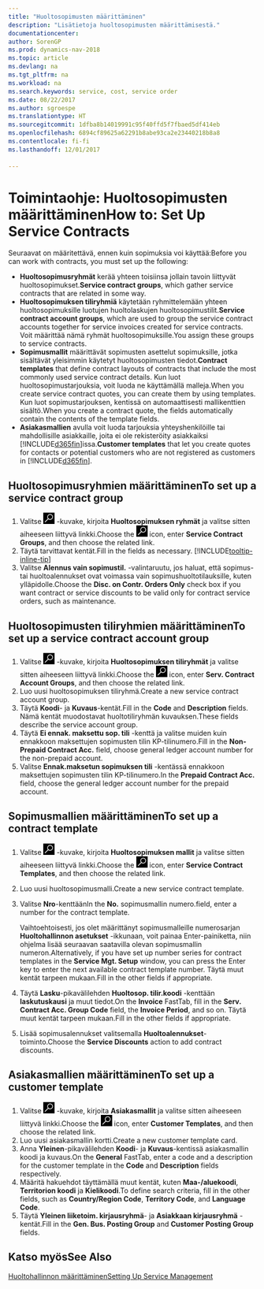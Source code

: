 ```yaml
---
title: "Huoltosopimusten määrittäminen"
description: "Lisätietoja huoltosopimusten määrittämisestä."
documentationcenter: 
author: SorenGP
ms.prod: dynamics-nav-2018
ms.topic: article
ms.devlang: na
ms.tgt_pltfrm: na
ms.workload: na
ms.search.keywords: service, cost, service order
ms.date: 08/22/2017
ms.author: sgroespe
ms.translationtype: HT
ms.sourcegitcommit: 1dfba8b14019991c95f40ffd5f7fbaed5df414eb
ms.openlocfilehash: 6894cf89625a62291b8abe93ca2e23440218b8a8
ms.contentlocale: fi-fi
ms.lasthandoff: 12/01/2017

---
```


# <a name="how-to-set-up-service-contracts"></a><span data-ttu-id="c4193-103">Toimintaohje: Huoltosopimusten määrittäminen</span><span class="sxs-lookup"><span data-stu-id="c4193-103">How to: Set Up Service Contracts</span></span>
<span data-ttu-id="c4193-104">Seuraavat on määritettävä, ennen kuin sopimuksia voi käyttää:</span><span class="sxs-lookup"><span data-stu-id="c4193-104">Before you can work with contracts, you must set up the following:</span></span> 

* <span data-ttu-id="c4193-105">**Huoltosopimusryhmät** kerää yhteen toisiinsa jollain tavoin liittyvät huoltosopimukset.</span><span class="sxs-lookup"><span data-stu-id="c4193-105">**Service contract groups**, which gather service contracts that are related in some way.</span></span>
* <span data-ttu-id="c4193-106">**Huoltosopimuksen tiliryhmiä** käytetään ryhmittelemään yhteen huoltosopimuksille luotujen huoltolaskujen huoltosopimustilit.</span><span class="sxs-lookup"><span data-stu-id="c4193-106">**Service contract account groups**, which are used to group the service contract accounts together for service invoices created for service contracts.</span></span> <span data-ttu-id="c4193-107">Voit määrittää nämä ryhmät huoltosopimuksille.</span><span class="sxs-lookup"><span data-stu-id="c4193-107">You assign these groups to service contracts.</span></span>  
* <span data-ttu-id="c4193-108">**Sopimusmallit** määrittävät sopimusten asettelut sopimuksille, jotka sisältävät yleisimmin käytetyt huoltosopimusten tiedot.</span><span class="sxs-lookup"><span data-stu-id="c4193-108">**Contract templates** that define contract layouts of contracts that include the most commonly used service contract details.</span></span> <span data-ttu-id="c4193-109">Kun luot huoltosopimustarjouksia, voit luoda ne käyttämällä malleja.</span><span class="sxs-lookup"><span data-stu-id="c4193-109">When you create service contract quotes, you can create them by using templates.</span></span> <span data-ttu-id="c4193-110">Kun luot sopimustarjouksen, kentissä on automaattisesti mallikenttien sisältö.</span><span class="sxs-lookup"><span data-stu-id="c4193-110">When you create a contract quote, the fields automatically contain the contents of the template fields.</span></span>
* <span data-ttu-id="c4193-111">**Asiakasmallien** avulla voit luoda tarjouksia yhteyshenkilöille tai mahdollisille asiakkaille, joita ei ole rekisteröity asiakkaiksi [!INCLUDE[d365fin](includes/d365fin_md.md)]issa.</span><span class="sxs-lookup"><span data-stu-id="c4193-111">**Customer templates** that let you create quotes for contacts or potential customers who are not registered as customers in [!INCLUDE[d365fin](includes/d365fin_md.md)].</span></span>  

## <a name="to-set-up-a-service-contract-group"></a><span data-ttu-id="c4193-112">Huoltosopimusryhmien määrittäminen</span><span class="sxs-lookup"><span data-stu-id="c4193-112">To set up a service contract group</span></span>  
1. <span data-ttu-id="c4193-113">Valitse ![Etsi sivu tai raportti](media/ui-search/search_small.png "Etsi sivu tai raportti -kuvake") -kuvake, kirjoita **Huoltosopimuksen ryhmät** ja valitse sitten aiheeseen liittyvä linkki.</span><span class="sxs-lookup"><span data-stu-id="c4193-113">Choose the ![Search for Page or Report](media/ui-search/search_small.png "Search for Page or Report icon") icon, enter **Service Contract Groups**, and then choose the related link.</span></span>  
2. <span data-ttu-id="c4193-114">Täytä tarvittavat kentät.</span><span class="sxs-lookup"><span data-stu-id="c4193-114">Fill in the fields as necessary.</span></span> [!INCLUDE[tooltip-inline-tip](includes/tooltip-inline-tip_md.md)]
3. <span data-ttu-id="c4193-115">Valitse **Alennus vain sopimustil.** -valintaruutu, jos haluat, että sopimus- tai huoltoalennukset ovat voimassa vain sopimushuoltotilauksille, kuten ylläpidolle.</span><span class="sxs-lookup"><span data-stu-id="c4193-115">Choose the **Disc. on Contr. Orders Only** check box if you want contract or service discounts to be valid only for contract service orders, such as maintenance.</span></span>  

## <a name="to-set-up-a-service-contract-account-group"></a><span data-ttu-id="c4193-116">Huoltosopimusten tiliryhmien määrittäminen</span><span class="sxs-lookup"><span data-stu-id="c4193-116">To set up a service contract account group</span></span>  
1. <span data-ttu-id="c4193-117">Valitse ![Etsi sivu tai raportti](media/ui-search/search_small.png "Etsi sivu tai raportti -kuvake") -kuvake, kirjoita **Huoltosopimuksen tiliryhmät** ja valitse sitten aiheeseen liittyvä linkki.</span><span class="sxs-lookup"><span data-stu-id="c4193-117">Choose the ![Search for Page or Report](media/ui-search/search_small.png "Search for Page or Report icon") icon, enter **Serv. Contract Account Groups**, and then choose the related link.</span></span>  
2. <span data-ttu-id="c4193-118">Luo uusi huoltosopimuksen tiliryhmä.</span><span class="sxs-lookup"><span data-stu-id="c4193-118">Create a new service contract account group.</span></span>   
3. <span data-ttu-id="c4193-119">Täytä **Koodi**- ja **Kuvaus**-kentät.</span><span class="sxs-lookup"><span data-stu-id="c4193-119">Fill in the **Code** and **Description** fields.</span></span> <span data-ttu-id="c4193-120">Nämä kentät muodostavat huoltotiliryhmän kuvauksen.</span><span class="sxs-lookup"><span data-stu-id="c4193-120">These fields describe the service account group.</span></span>  
4. <span data-ttu-id="c4193-121">Täytä  **Ei ennak. maksettu sop. tili** -kenttä ja valitse muiden kuin ennakkoon maksettujen sopimusten tilin KP-tilinumero.</span><span class="sxs-lookup"><span data-stu-id="c4193-121">Fill in the **Non-Prepaid Contract Acc.** field, choose general ledger account number for the non-prepaid account.</span></span>  
5. <span data-ttu-id="c4193-122">Valitse **Ennak.maksetun sopimuksen tili** -kentässä ennakkoon maksettujen sopimusten tilin KP-tilinumero.</span><span class="sxs-lookup"><span data-stu-id="c4193-122">In the **Prepaid Contract Acc.** field, choose the general ledger account number for the prepaid account.</span></span>  

## <a name="to-set-up-a-contract-template"></a><span data-ttu-id="c4193-123">Sopimusmallien määrittäminen</span><span class="sxs-lookup"><span data-stu-id="c4193-123">To set up a contract template</span></span>  
1. <span data-ttu-id="c4193-124">Valitse ![Etsi sivu tai raportti](media/ui-search/search_small.png "Etsi sivu tai raportti -kuvake") -kuvake, kirjoita **Huoltosopimuksen mallit** ja valitse sitten aiheeseen liittyvä linkki.</span><span class="sxs-lookup"><span data-stu-id="c4193-124">Choose the ![Search for Page or Report](media/ui-search/search_small.png "Search for Page or Report icon") icon, enter **Service Contract Templates**, and then choose the related link.</span></span>  
2. <span data-ttu-id="c4193-125">Luo uusi huoltosopimusmalli.</span><span class="sxs-lookup"><span data-stu-id="c4193-125">Create a new service contract template.</span></span>  
3. <span data-ttu-id="c4193-126">Valitse **Nro**-kenttään</span><span class="sxs-lookup"><span data-stu-id="c4193-126">In the **No.**</span></span> <span data-ttu-id="c4193-127">sopimusmallin numero.</span><span class="sxs-lookup"><span data-stu-id="c4193-127">field, enter a number for the contract template.</span></span>  
  
     <span data-ttu-id="c4193-128">Vaihtoehtoisesti, jos olet määrittänyt sopimusmalleille numerosarjan **Huoltohallinnon asetukset** -ikkunaan, voit painaa Enter-painiketta, niin ohjelma lisää seuraavan saatavilla olevan sopimusmallin numeron.</span><span class="sxs-lookup"><span data-stu-id="c4193-128">Alternatively, if you have set up number series for contract templates in the **Service Mgt. Setup** window, you can press the Enter key to enter the next available contract template number.</span></span> <span data-ttu-id="c4193-129">Täytä muut kentät tarpeen mukaan.</span><span class="sxs-lookup"><span data-stu-id="c4193-129">Fill in the other fields if appropriate.</span></span>  
  
4. <span data-ttu-id="c4193-130">Täytä **Lasku**-pikavälilehden **Huoltosop. tilir.koodi** -kenttään **laskutuskausi** ja muut tiedot.</span><span class="sxs-lookup"><span data-stu-id="c4193-130">On the **Invoice** FastTab, fill in the **Serv. Contract Acc. Group Code** field, the **Invoice Period**, and so on.</span></span> <span data-ttu-id="c4193-131">Täytä muut kentät tarpeen mukaan.</span><span class="sxs-lookup"><span data-stu-id="c4193-131">Fill in the other fields if appropriate.</span></span>  
5. <span data-ttu-id="c4193-132">Lisää sopimusalennukset valitsemalla **Huoltoalennukset**-toiminto.</span><span class="sxs-lookup"><span data-stu-id="c4193-132">Choose the **Service Discounts** action to add contract discounts.</span></span>  

## <a name="to-set-up-a-customer-template"></a><span data-ttu-id="c4193-133">Asiakasmallien määrittäminen</span><span class="sxs-lookup"><span data-stu-id="c4193-133">To set up a customer template</span></span>  
1. <span data-ttu-id="c4193-134">Valitse ![Etsi sivu tai raportti](media/ui-search/search_small.png "Etsi sivu tai raportti -kuvake") -kuvake, kirjoita **Asiakasmallit** ja valitse sitten aiheeseen liittyvä linkki.</span><span class="sxs-lookup"><span data-stu-id="c4193-134">Choose the ![Search for Page or Report](media/ui-search/search_small.png "Search for Page or Report icon") icon, enter **Customer Templates**, and then choose the related link.</span></span>  
2. <span data-ttu-id="c4193-135">Luo uusi asiakasmallin kortti.</span><span class="sxs-lookup"><span data-stu-id="c4193-135">Create a new customer template card.</span></span>  
3. <span data-ttu-id="c4193-136">Anna **Yleinen**-pikavälilehden **Koodi**- ja **Kuvaus**-kentissä asiakasmallin koodi ja kuvaus.</span><span class="sxs-lookup"><span data-stu-id="c4193-136">On the **General** FastTab, enter a code and a description for the customer template in the **Code** and **Description** fields respectively.</span></span> 
4. <span data-ttu-id="c4193-137">Määritä hakuehdot täyttämällä muut kentät, kuten **Maa-/aluekoodi**, **Territorion koodi** ja **Kielikoodi**.</span><span class="sxs-lookup"><span data-stu-id="c4193-137">To define search criteria, fill in the other fields, such as **Country/Region Code**, **Territory Code**, and **Language Code**.</span></span>  
5. <span data-ttu-id="c4193-138">Täytä **Yleinen liiketoim. kirjausryhmä**- ja **Asiakkaan kirjausryhmä** -kentät.</span><span class="sxs-lookup"><span data-stu-id="c4193-138">Fill in the **Gen. Bus. Posting Group** and **Customer Posting Group** fields.</span></span>  

## <a name="see-also"></a><span data-ttu-id="c4193-139">Katso myös</span><span class="sxs-lookup"><span data-stu-id="c4193-139">See Also</span></span>
[<span data-ttu-id="c4193-140">Huoltohallinnon määrittäminen</span><span class="sxs-lookup"><span data-stu-id="c4193-140">Setting Up Service Management</span></span>](service-setup-service.md)
